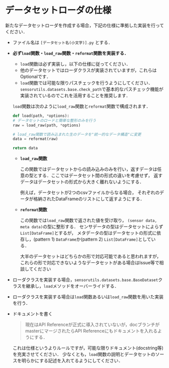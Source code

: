 # データセットローダの仕様

新たなデータセットローダを作成する場合，下記の仕様に準拠した実装を行ってください．

- ファイル名は `[データセット名(小文字)].py` とする．
- **必ず`load`関数・`load_raw`関数・`reformat`関数を実装する．**

    - `load`関数は必ず実装し，以下の仕様に従ってください．
    - 他のデータセットではローダクラスが実装されていますが，これらはOptionalです．
    - `load`関数では可能な限りパスチェックを行うようにしてください．`sensorutils.datasets.base.check_path`で基本的なパスチェック機能が実装されているのでこれを活用することを推奨します．

    `load`関数は次のように`load_raw`関数と`reformat`関数で構成されます．

    ```python
    def load(path, *options):
    # データセットのロードと簡単な整形のみを行う
    raw = load_raw(path, *options)
    
    # load_raw関数で読み込まれた生のデータを"統一的なデータ構造"に変更
    data = reformat(raw)
    
    return data
    ```

    - **`load_raw`関数**

        この関数ではデータセットからの読み込みのみを行い，返すデータは任意の型とする．ここではデータセット間の形式の違いを考慮せず，
        返すデータはデータセットの形式から大きく離れないようにする．
        
        例えば，データセットが2つのcsvファイルからなる場合，
        それぞれのデータが格納されたDataFrameのリストにして返すようにする．

    - **`reformat`関数**

        この関数では`load_raw`関数で返された値を受け取り，
        `(sensor data, meta data)`の型に整形する．
        センサデータの型はデータセットによらず`List[DataFrame]`とするが，
        メタデータの型はデータセットの形式に依存し，(pattern 1) `DataFrame`か(pattern 2) `List[DataFrame]`としている．

        大半のデータセットはどちらかの形で対応可能であると思われますが，
        これらの形で対応できないようなデータセットがある場合はIssue等で相談してください

- ローダクラスを実装する場合，`sensorutils.datasets.base.BaseDataset`クラスを継承し，`load`メソッドをオーバーライドする．
- ローダクラスを実装する場合は`load`関数あるいは`load_raw`関数を用いた実装を行う．
    
- ドキュメントを書く

    > 現在はAPI Referenceが正式に導入されていないが，docブランチがmasterにマージされたらAPI Referenceにもドキュメントを入れるようにする．

    これは仕様というよりルールですが，可能な限りドキュメント(docstring等)を充実させてください．
    少なくとも，`load`関数の説明とデータセットのソースを明らかにする記述を入れてるようにしてください．



